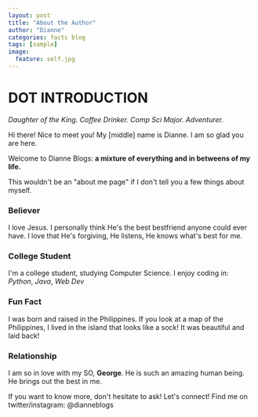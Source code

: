 ```yaml
---
layout: post
title: "About the Author"
author: "Dianne"
categories: facts blog
tags: [sample]
image:
  feature: self.jpg
---
```

# DOT INTRODUCTION
 *Daughter of the King. Coffee Drinker. Comp Sci Major. Adventurer.*

Hi there! Nice to meet you! My [middle] name is Dianne. I am so glad you are here.

Welcome to Dianne Blogs: **a mixture of everything and in betweens of my life.**

This wouldn't be an "about me page" if I don't tell you a few things about myself.

### Believer
I love Jesus. I personally think He's the best bestfriend anyone could ever have. I love that He's forgiving, He listens, He knows what's best for me.

### College Student
I'm a college student, studying Computer Science. I enjoy coding in: *Python*, *Java*, *Web Dev*

### Fun Fact
I was born and raised in the Philippines. If you look at a map of the Philippines, I lived in the island that looks like a sock! It was beautiful and laid back!

### Relationship
I am so in love with my SO, **George**. He is such an amazing human being. He brings out the best in me.

If you want to know more, don't hesitate to ask!
Let's connect! Find me on twitter/instagram: @dianneblogs
